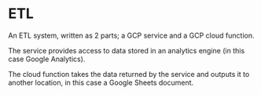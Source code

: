 # ETL
An ETL system, written as 2 parts; a GCP service and a GCP cloud function.   

The service provides access to data stored in an analytics engine (in this case Google Analytics).   

The cloud function takes the data returned by the service and outputs it to another location, in this case a Google Sheets document.   

